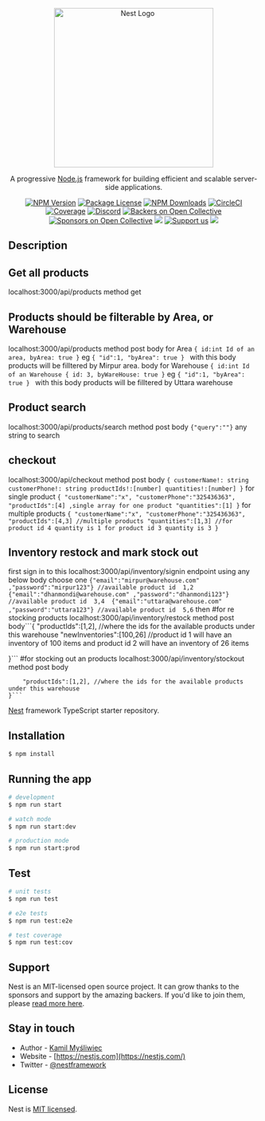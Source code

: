 <p align="center">
  <a href="http://nestjs.com/" target="blank"><img src="https://nestjs.com/img/logo_text.svg" width="320" alt="Nest Logo" /></a>
</p>

[circleci-image]: https://img.shields.io/circleci/build/github/nestjs/nest/master?token=abc123def456
[circleci-url]: https://circleci.com/gh/nestjs/nest

  <p align="center">A progressive <a href="http://nodejs.org" target="_blank">Node.js</a> framework for building efficient and scalable server-side applications.</p>
    <p align="center">
<a href="https://www.npmjs.com/~nestjscore" target="_blank"><img src="https://img.shields.io/npm/v/@nestjs/core.svg" alt="NPM Version" /></a>
<a href="https://www.npmjs.com/~nestjscore" target="_blank"><img src="https://img.shields.io/npm/l/@nestjs/core.svg" alt="Package License" /></a>
<a href="https://www.npmjs.com/~nestjscore" target="_blank"><img src="https://img.shields.io/npm/dm/@nestjs/common.svg" alt="NPM Downloads" /></a>
<a href="https://circleci.com/gh/nestjs/nest" target="_blank"><img src="https://img.shields.io/circleci/build/github/nestjs/nest/master" alt="CircleCI" /></a>
<a href="https://coveralls.io/github/nestjs/nest?branch=master" target="_blank"><img src="https://coveralls.io/repos/github/nestjs/nest/badge.svg?branch=master#9" alt="Coverage" /></a>
<a href="https://discord.gg/G7Qnnhy" target="_blank"><img src="https://img.shields.io/badge/discord-online-brightgreen.svg" alt="Discord"/></a>
<a href="https://opencollective.com/nest#backer" target="_blank"><img src="https://opencollective.com/nest/backers/badge.svg" alt="Backers on Open Collective" /></a>
<a href="https://opencollective.com/nest#sponsor" target="_blank"><img src="https://opencollective.com/nest/sponsors/badge.svg" alt="Sponsors on Open Collective" /></a>
  <a href="https://paypal.me/kamilmysliwiec" target="_blank"><img src="https://img.shields.io/badge/Donate-PayPal-ff3f59.svg"/></a>
    <a href="https://opencollective.com/nest#sponsor"  target="_blank"><img src="https://img.shields.io/badge/Support%20us-Open%20Collective-41B883.svg" alt="Support us"></a>
  <a href="https://twitter.com/nestframework" target="_blank"><img src="https://img.shields.io/twitter/follow/nestframework.svg?style=social&label=Follow"></a>
</p>
  <!--[![Backers on Open Collective](https://opencollective.com/nest/backers/badge.svg)](https://opencollective.com/nest#backer)
  [![Sponsors on Open Collective](https://opencollective.com/nest/sponsors/badge.svg)](https://opencollective.com/nest#sponsor)-->

## Description
## Get all products 
localhost:3000/api/products method get
## Products should be filterable by Area, or Warehouse 
localhost:3000/api/products method post
body for Area 
```{ id:int Id of an area, byArea: true }``` eg ```{ "id":1, "byArea": true } ``` 
with this body products will be filltered by Mirpur area.
body for Warehouse 
```{ id:int Id of an Warehouse { id: 3, byWareHouse: true }```
eg ```{ "id":1, "byArea": true } ``` 
with this body products will be filltered by Uttara warehouse

## Product search 
localhost:3000/api/products/search method post 
  body ```{"query":""}``` any string to search

## checkout
localhost:3000/api/checkout  method post 
body ```{ customerName!: string
  customerPhone!: string
  productIds!:[number]
  quantities!:[number]
}```
for single product ```{
    "customerName":"x",
    "customerPhone":"325436363",
    "productIds":[4] ,single array for one product
    "quantities":[1]
}```
for multiple products ```{
    "customerName":"x",
    "customerPhone":"325436363",
    "productIds":[4,3] //multiple products
    "quantities":[1,3] //for product id 4 quantity is 1 for product id 3 quantity is 3
}```

## Inventory restock and mark stock out
first sign in to this localhost:3000/api/inventory/signin endpoint using any below body
choose one 
	```{"email":"mirpur@warehouse.com" ,"password":"mirpur123"} //available product id  1,2 
	{"email":"dhanmondi@warehouse.com" ,"password":"dhanmondi123"} //available product id  3,4 
	{"email":"uttara@warehouse.com" ,"password":"uttara123"} //available product id  5,6```
then
#for re stocking  products
localhost:3000/api/inventory/restock method post 
body```{
    "productIds":[1,2], //where the ids for the available products under this warehouse
    "newInventories":[100,26] //product id 1 will have an inventory of 100 items and product id 2 will have an inventory of 26 items

}```
#for stocking out an products 
localhost:3000/api/inventory/stockout method post 
body
```{
    "productIds":[1,2], //where the ids for the available products under this warehouse
}```

````
[Nest](https://github.com/nestjs/nest) framework TypeScript starter repository.

## Installation

```bash
$ npm install
```

## Running the app

```bash
# development
$ npm run start

# watch mode
$ npm run start:dev

# production mode
$ npm run start:prod
```

## Test

```bash
# unit tests
$ npm run test

# e2e tests
$ npm run test:e2e

# test coverage
$ npm run test:cov
```

## Support

Nest is an MIT-licensed open source project. It can grow thanks to the sponsors and support by the amazing backers. If you'd like to join them, please [read more here](https://docs.nestjs.com/support).

## Stay in touch

- Author - [Kamil Myśliwiec](https://kamilmysliwiec.com)
- Website - [https://nestjs.com](https://nestjs.com/)
- Twitter - [@nestframework](https://twitter.com/nestframework)

## License

Nest is [MIT licensed](LICENSE).
